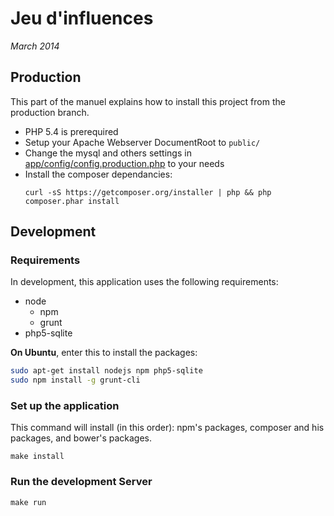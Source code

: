 Jeu d'influences
================

_March 2014_

## Production

This part of the manuel explains how to install this project from the production branch.

* PHP 5.4 is prerequired
* Setup your Apache Webserver DocumentRoot to `public/`
* Change the mysql and others settings in [app/config/config.production.php](app/config/config.production.php) to your needs
* Install the composer dependancies:  
    ```
    curl -sS https://getcomposer.org/installer | php && php composer.phar install
    ```

## Development

### Requirements

In development, this application uses the following requirements:

* node 
    * npm
    * grunt
* php5-sqlite

**On Ubuntu**, enter this to install the packages:

```bash 
sudo apt-get install nodejs npm php5-sqlite
sudo npm install -g grunt-cli
``` 

### Set up the application

This command will install (in this order): npm's packages, composer and his packages, and bower's packages.

	make install

### Run the development Server

	make run

